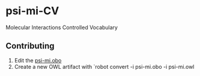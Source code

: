 # psi-mi-CV
Molecular Interactions Controlled Vocabulary

## Contributing

1. Edit the [psi-mi.obo](psi-mi.obo)
2. Create a new OWL artifact with `robot convert -i psi-mi.obo -i psi-mi.owl
